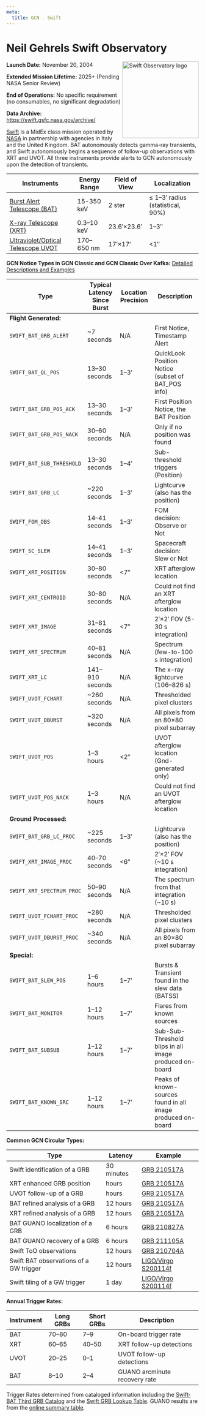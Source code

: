 ```yaml
---
meta:
  title: GCN - Swift
---
```


# Neil Gehrels Swift Observatory

<img 
  src="/_static/img/logo_swift.gif"
  width="200"
  align="right"
  alt="Swift Observatory logo"
/>

**Launch Date:** November 20, 2004

**Extended Mission Lifetime:** 2025+ (Pending NASA Senior Review)

**End of Operations:** No specific requirement (no consumables, no significant degradation)

**Data Archive:**
https://swift.gsfc.nasa.gov/archive/

[Swift](https://swift.gsfc.nasa.gov) is a MidEx class mission operated by [NASA](https://www.nasa.gov/fermi/) in partnership with agencies in Italy and the United Kingdom. BAT autonomously detects gamma-ray transients, and Swift autonomously begins a sequence of follow-up observations with XRT and UVOT. All three instruments provide alerts to GCN autonomously upon the detection of transients.

| Instruments                                                                          | Energy Range | Field of View | Localization                         |
| ------------------------------------------------------------------------------------ | ------------ | ------------- | ------------------------------------ |
| [Burst Alert Telescope (BAT)](https://swift.gsfc.nasa.gov/about_swift/bat_desc.html) | 15-350 keV   | 2 ster        | &leq; 1–3′ radius (statistical, 90%) |
| [X-ray Telescope (XRT)](https://www.swift.psu.edu/xrt/)                              | 0.3–10 keV   | 23.6′×23.6′   | 1–3″                                 |
| [Ultraviolet/Optical Telescope UVOT](https://www.swift.psu.edu/uvot/)                | 170–650 nm   | 17′×17′       | &lt;1″                               |

**GCN Notice Types in GCN Classic and GCN Classic Over Kafka:**
[Detailed Descriptions and Examples](https://gcn.gsfc.nasa.gov/swift.html)

| Type                      | Typical Latency Since Burst | Location Precision | Description                                                 |
| ------------------------- | --------------------------- | ------------------ | ----------------------------------------------------------- |
| **Flight Generated:**     |                             |                    |                                                             |
| `SWIFT_BAT_GRB_ALERT`     | ~7 seconds                  | N/A                | First Notice, Timestamp Alert                               |
| `SWIFT_BAT_QL_POS`        | 13–30 seconds               | 1–3′               | QuickLook Position Notice (subset of BAT_POS info)          |
| `SWIFT_BAT_GRB_POS_ACK`   | 13–30 seconds               | 1–3′               | First Position Notice, the BAT Position                     |
| `SWIFT_BAT_GRB_POS_NACK`  | 30–60 seconds               | N/A                | Only if no position was found                               |
| `SWIFT_BAT_SUB_THRESHOLD` | 13–30 seconds               | 1–4′               | Sub-threshold triggers (Position)                           |
| `SWIFT_BAT_GRB_LC`        | ~220 seconds                | 1–3′               | Lightcurve (also has the position)                          |
| `SWIFT_FOM_OBS`           | 14–41 seconds               | 1–3′               | FOM decision: Observe or Not                                |
| `SWIFT_SC_SLEW`           | 14–41 seconds               | 1–3′               | Spacecraft decision: Slew or Not                            |
| `SWIFT_XRT_POSITION`      | 30–80 seconds               | &lt;7″             | XRT afterglow location                                      |
| `SWIFT_XRT_CENTROID`      | 30–80 seconds               | N/A                | Could not find an XRT afterglow location                    |
| `SWIFT_XRT_IMAGE`         | 31–81 seconds               | &lt;7″             | 2′×2′ FOV (5-30 s integration)                              |
| `SWIFT_XRT_SPECTRUM`      | 40–81 seconds               | N/A                | Spectrum (few-to-100 s integration)                         |
| `SWIFT_XRT_LC`            | 141–910 seconds             | N/A                | The x-ray lightcurve (106–826 s)                            |
| `SWIFT_UVOT_FCHART`       | ~260 seconds                | N/A                | Thresholded pixel clusters                                  |
| `SWIFT_UVOT_DBURST`       | ~320 seconds                | N/A                | All pixels from an 80×80 pixel subarray                     |
| `SWIFT_UVOT_POS`          | 1–3 hours                   | &lt;2″             | UVOT afterglow location (Gnd-generated only)                |
| `SWIFT_UVOT_POS_NACK`     | 1–3 hours                   | N/A                | Could not find an UVOT afterglow location                   |
| **Ground Processed:**     |                             |                    |                                                             |
| `SWIFT_BAT_GRB_LC_PROC`   | ~225 seconds                | 1–3′               | Lightcurve (also has the position)                          |
| `SWIFT_XRT_IMAGE_PROC`    | 40–70 seconds               | &lt;6″             | 2′×2′ FOV (~10 s integration)                               |
| `SWIFT_XRT_SPECTRUM_PROC` | 50–90 seconds               | N/A                | The spectrum from that integration (~10 s)                  |
| `SWIFT_UVOT_FCHART_PROC`  | ~280 seconds                | N/A                | Thresholded pixel clusters                                  |
| `SWIFT_UVOT_DBURST_PROC`  | ~340 seconds                | N/A                | All pixels from an 80×80 pixel subarray                     |
| **Special:**              |                             |                    |                                                             |
| `SWIFT_BAT_SLEW_POS`      | 1–6 hours                   | 1–7′               | Bursts & Transient found in the slew data (BATSS)           |
| `SWIFT_BAT_MONITOR`       | 1–12 hours                  | 1–7′               | Flares from known sources                                   |
| `SWIFT_BAT_SUBSUB`        | 1–12 hours                  | 1–7′               | Sub-Sub-Threshold blips in all image produced on-board      |
| `SWIFT_BAT_KNOWN_SRC`     | 1–12 hours                  | 1–7′               | Peaks of known-sources found in all image produced on-board |

**Common GCN Circular Types:**

| Type                                   | Latency    | Example                                                          |
| -------------------------------------- | ---------- | ---------------------------------------------------------------- |
| Swift identification of a GRB          | 30 minutes | [GRB 210517A](https://gcn.gsfc.nasa.gov/gcn3/30032.gcn3)         |
| XRT enhanced GRB position              | hours      | [GRB 210517A](https://gcn.gsfc.nasa.gov/gcn3/30034.gcn3)         |
| UVOT follow-up of a GRB                | hours      | [GRB 210517A](https://gcn.gsfc.nasa.gov/gcn3/30040.gcn3)         |
| BAT refined analysis of a GRB          | 12 hours   | [GRB 210517A](https://gcn.gsfc.nasa.gov/gcn3/30043.gcn3)         |
| XRT refined analysis of a GRB          | 12 hours   | [GRB 210517A](https://gcn.gsfc.nasa.gov/gcn3/30042.gcn3)         |
| BAT GUANO localization of a GRB        | 6 hours    | [GRB 210827A](https://gcn.gsfc.nasa.gov/gcn3/30732.gcn3)         |
| BAT GUANO recovery of a GRB            | 6 hours    | [GRB 211105A](https://gcn.gsfc.nasa.gov/gcn3/31047.gcn3)         |
| Swift ToO observations                 | 12 hours   | [GRB 210704A](https://gcn.gsfc.nasa.gov/gcn3/30374.gcn3)         |
| Swift BAT observations of a GW trigger | 12 hours   | [LIGO/Virgo S200114f](https://gcn.gsfc.nasa.gov/gcn3/26748.gcn3) |
| Swift tiling of a GW trigger           | 1 day      | [LIGO/Virgo S200114f](https://gcn.gsfc.nasa.gov/gcn3/26787.gcn3) |

**Annual Trigger Rates:**

| Instrument | Long GRBs | Short GRBs | Description                   |
| ---------- | --------- | ---------- | ----------------------------- |
| BAT        | 70–80     | 7–9        | On-board trigger rate         |
| XRT        | 60–65     | 40–50      | XRT follow-up detections      |
| UVOT       | 20–25     | 0–1        | UVOT follow-up detections     |
| BAT        | 8–10      | 2–4        | GUANO arcminute recovery rate |

Trigger Rates determined from cataloged information including the [Swift-BAT Third GRB Catalog](https://swift.gsfc.nasa.gov/results/batgrbcat/index.html) and the [Swift GRB Lookup Table](https://swift.gsfc.nasa.gov/archive/grb_table/). GUANO results are from the [online summary table](https://www.swift.psu.edu/guano/).
